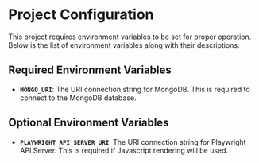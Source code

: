 # Project Configuration

This project requires environment variables to be set for proper operation. Below is the list of environment variables along with their descriptions.

## Required Environment Variables

- **`MONGO_URI`**: The URI connection string for MongoDB. This is required to connect to the MongoDB database.

## Optional Environment Variables

- **`PLAYWRIGHT_API_SERVER_URI`**: The URI connection string for Playwright API Server. This is required if Javascript rendering will be used.